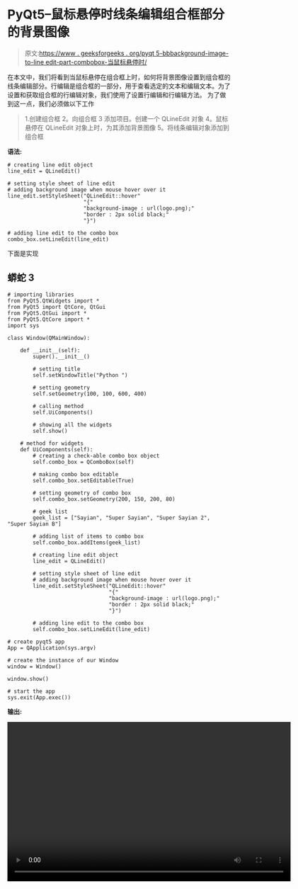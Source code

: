 # PyQt5–鼠标悬停时线条编辑组合框部分的背景图像

> 原文:[https://www . geeksforgeeks . org/pyqt 5-bbbackground-image-to-line edit-part-combobox-当鼠标悬停时/](https://www.geeksforgeeks.org/pyqt5-bbackground-image-to-lineedit-part-of-combobox-when-mouse-hover/)

在本文中，我们将看到当鼠标悬停在组合框上时，如何将背景图像设置到组合框的线条编辑部分。行编辑是组合框的一部分，用于查看选定的文本和编辑文本。为了设置和获取组合框的行编辑对象，我们使用了设置行编辑和行编辑方法。
为了做到这一点，我们必须做以下工作

> 1.创建组合框
> 2。向组合框
> 3 添加项目。创建一个 QLineEdit 对象
> 4。鼠标悬停在 QLineEdit 对象上时，为其添加背景图像
> 5。将线条编辑对象添加到组合框

**语法:**

```
# creating line edit object
line_edit = QLineEdit()

# setting style sheet of line edit
# adding background image when mouse hover over it
line_edit.setStyleSheet("QLineEdit::hover"
                        "{"
                        "background-image : url(logo.png);"
                        "border : 2px solid black;"
                        "}")

# adding line edit to the combo box
combo_box.setLineEdit(line_edit)
```

下面是实现

## 蟒蛇 3

```
# importing libraries
from PyQt5.QtWidgets import *
from PyQt5 import QtCore, QtGui
from PyQt5.QtGui import *
from PyQt5.QtCore import *
import sys

class Window(QMainWindow):

    def __init__(self):
        super().__init__()

        # setting title
        self.setWindowTitle("Python ")

        # setting geometry
        self.setGeometry(100, 100, 600, 400)

        # calling method
        self.UiComponents()

        # showing all the widgets
        self.show()

    # method for widgets
    def UiComponents(self):
        # creating a check-able combo box object
        self.combo_box = QComboBox(self)

        # making combo box editable
        self.combo_box.setEditable(True)

        # setting geometry of combo box
        self.combo_box.setGeometry(200, 150, 200, 80)

        # geek list
        geek_list = ["Sayian", "Super Sayian", "Super Sayian 2", "Super Sayian B"]

        # adding list of items to combo box
        self.combo_box.addItems(geek_list)

        # creating line edit object
        line_edit = QLineEdit()

        # setting style sheet of line edit
        # adding background image when mouse hover over it
        line_edit.setStyleSheet("QLineEdit::hover"
                                "{"
                                "background-image : url(logo.png);"
                                "border : 2px solid black;"
                                "}")

        # adding line edit to the combo box
        self.combo_box.setLineEdit(line_edit)

# create pyqt5 app
App = QApplication(sys.argv)

# create the instance of our Window
window = Window()

window.show()

# start the app
sys.exit(App.exec())
```

**输出:**

<video class="wp-video-shortcode" id="video-401648-1" width="640" height="360" preload="metadata" controls=""><source type="video/mp4" src="https://media.geeksforgeeks.org/wp-content/uploads/20200423002308/Python-23-04-2020-00_22_51.mp4?_=1">[https://media.geeksforgeeks.org/wp-content/uploads/20200423002308/Python-23-04-2020-00_22_51.mp4](https://media.geeksforgeeks.org/wp-content/uploads/20200423002308/Python-23-04-2020-00_22_51.mp4)</video>
